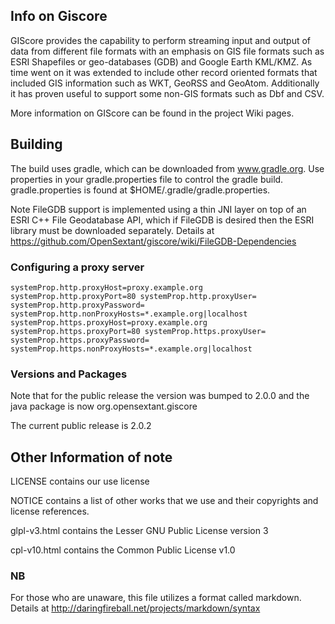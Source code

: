 ## Info on Giscore ##

GIScore provides the capability to perform streaming input and output of data from different 
file formats with an emphasis on GIS file formats such as ESRI Shapefiles or 
geo-databases (GDB) and Google Earth KML/KMZ. As time went on it was extended to include other 
record oriented formats that included GIS information such as WKT, GeoRSS and 
GeoAtom. Additionally it has proven useful to support some non-GIS formats such as Dbf and CSV.

More information on GIScore can be found in the project Wiki pages.

## Building ##

The build uses gradle, which can be downloaded from www.gradle.org. Use properties 
in your gradle.properties file to control the gradle build. gradle.properties is found at
$HOME/.gradle/gradle.properties.

Note FileGDB support is implemented using a thin JNI layer on top of an ESRI C++ File Geodatabase API,
which if FileGDB is desired then the ESRI library must be downloaded separately.
Details at https://github.com/OpenSextant/giscore/wiki/FileGDB-Dependencies

### Configuring a proxy server ###

`
systemProp.http.proxyHost=proxy.example.org
systemProp.http.proxyPort=80
systemProp.http.proxyUser=
systemProp.http.proxyPassword=
systemProp.http.nonProxyHosts=*.example.org|localhost
systemProp.https.proxyHost=proxy.example.org
systemProp.https.proxyPort=80
systemProp.https.proxyUser=
systemProp.https.proxyPassword=
systemProp.https.nonProxyHosts=*.example.org|localhost
`

### Versions and Packages ###

Note that for the public release the version was bumped to 2.0.0 and the java package
is now org.opensextant.giscore

The current public release is 2.0.2

## Other Information of note ##

LICENSE contains our use license

NOTICE contains a list of other works that we use and their copyrights and license references.

glpl-v3.html contains the Lesser GNU Public License version 3

cpl-v10.html contains the Common Public License v1.0

### NB ###

For those who are unaware, this file utilizes a format called markdown. Details at http://daringfireball.net/projects/markdown/syntax
